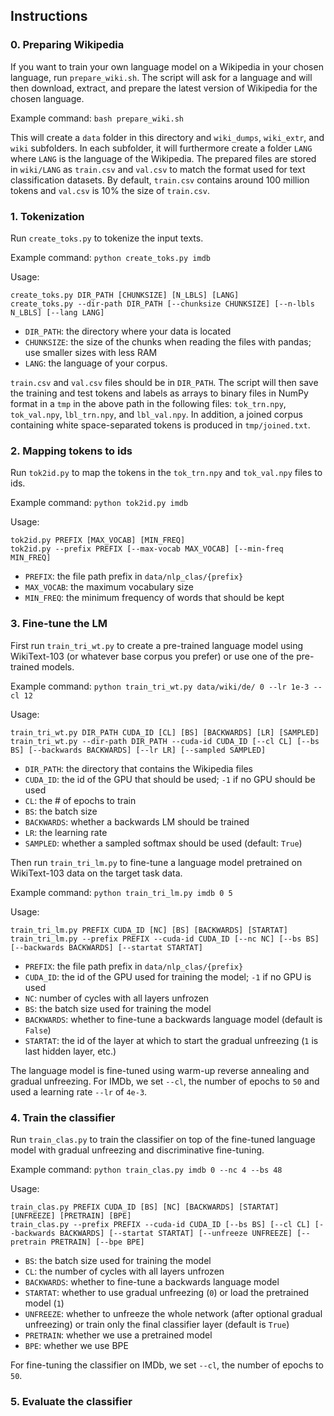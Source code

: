 ## Instructions

### 0. Preparing Wikipedia

If you want to train your own language model on a Wikipedia in your chosen language,
run `prepare_wiki.sh`. The script will ask for a language and will then
download, extract, and prepare the latest version of Wikipedia for the chosen language.

Example command: `bash prepare_wiki.sh`

This will create a `data` folder in this directory and `wiki_dumps`, `wiki_extr`, and
`wiki` subfolders. In each subfolder, it will furthermore create a folder `LANG`
where `LANG` is the language of the Wikipedia. The prepared files are stored in
`wiki/LANG` as `train.csv` and `val.csv` to match the format used for text
classification datasets. By default, `train.csv` contains around 100 million tokens
and `val.csv` is 10% the size of `train.csv`.

### 1. Tokenization

Run `create_toks.py` to tokenize the input texts.

Example command: `python create_toks.py imdb`

Usage:

```
create_toks.py DIR_PATH [CHUNKSIZE] [N_LBLS] [LANG]
create_toks.py --dir-path DIR_PATH [--chunksize CHUNKSIZE] [--n-lbls N_LBLS] [--lang LANG]
```

- `DIR_PATH`: the directory where your data is located
- `CHUNKSIZE`: the size of the chunks when reading the files with pandas; use smaller sizes with less RAM
- `LANG`: the language of your corpus. 

`train.csv` and `val.csv` files should be in `DIR_PATH`. The script will then save the
training and test tokens and labels as arrays to binary files in NumPy format in a `tmp`
in the above path in the following files:
`tok_trn.npy`, `tok_val.npy`, `lbl_trn.npy`, and `lbl_val.npy`.
In addition, a joined corpus containing white space-separated tokens is produced in `tmp/joined.txt`.

### 2. Mapping tokens to ids

Run `tok2id.py` to map the tokens in the `tok_trn.npy` and `tok_val.npy` files to ids.

Example command: `python tok2id.py imdb`

Usage:
```
tok2id.py PREFIX [MAX_VOCAB] [MIN_FREQ]
tok2id.py --prefix PREFIX [--max-vocab MAX_VOCAB] [--min-freq MIN_FREQ]
```
- `PREFIX`: the file path prefix in `data/nlp_clas/{prefix}`
- `MAX_VOCAB`: the maximum vocabulary size
- `MIN_FREQ`: the minimum frequency of words that should be kept

### 3. Fine-tune the LM

First run `train_tri_wt.py` to create a pre-trained language model using WikiText-103 (or whatever base corpus you prefer)
or use one of the pre-trained models.

Example command: `python train_tri_wt.py data/wiki/de/ 0 --lr 1e-3 --cl 12`

Usage:
```
train_tri_wt.py DIR_PATH CUDA_ID [CL] [BS] [BACKWARDS] [LR] [SAMPLED]
train_tri_wt.py --dir-path DIR_PATH --cuda-id CUDA_ID [--cl CL] [--bs BS] [--backwards BACKWARDS] [--lr LR] [--sampled SAMPLED]
```
- `DIR_PATH`: the directory that contains the Wikipedia files
- `CUDA_ID`: the id of the GPU that should be used; `-1` if no GPU should be used
- `CL`: the # of epochs to train
- `BS`: the batch size
- `BACKWARDS`: whether a backwards LM should be trained
- `LR`: the learning rate
- `SAMPLED`: whether a sampled softmax should be used (default: `True`)

Then run `train_tri_lm.py` to fine-tune a language model pretrained on WikiText-103 data on the target task data.

Example command: `python train_tri_lm.py imdb 0 5`

Usage:
```
train_tri_lm.py PREFIX CUDA_ID [NC] [BS] [BACKWARDS] [STARTAT]
train_tri_lm.py --prefix PREFIX --cuda-id CUDA_ID [--nc NC] [--bs BS] [--backwards BACKWARDS] [--startat STARTAT]
```
- `PREFIX`: the file path prefix in `data/nlp_clas/{prefix}`
- `CUDA_ID`: the id of the GPU used for training the model; `-1` if no GPU is used
- `NC`: number of cycles with all layers unfrozen
- `BS`: the batch size used for training the model
- `BACKWARDS`: whether to fine-tune a backwards language model (default is `False`)
- `STARTAT`: the id of the layer at which to start the gradual unfreezing (`1` is last hidden layer, etc.)

The language model is fine-tuned using warm-up reverse annealing and gradual unfreezing. For IMDb,
we set `--cl`, the number of epochs to `50` and used a learning rate `--lr` of `4e-3`.

### 4. Train the classifier

Run `train_clas.py` to train the classifier on top of the fine-tuned language model with gradual unfreezing and
discriminative fine-tuning.

Example command: `python train_clas.py imdb 0 --nc 4 --bs 48`

Usage:
```
train_clas.py PREFIX CUDA_ID [BS] [NC] [BACKWARDS] [STARTAT] [UNFREEZE] [PRETRAIN] [BPE]
train_clas.py --prefix PREFIX --cuda-id CUDA_ID [--bs BS] [--cl CL] [--backwards BACKWARDS] [--startat STARTAT] [--unfreeze UNFREEZE] [--pretrain PRETRAIN] [--bpe BPE]
```
- `BS`: the batch size used for training the model
- `CL`: the number of cycles with all layers unfrozen
- `BACKWARDS`: whether to fine-tune a backwards language model
- `STARTAT`: whether to use gradual unfreezing (`0`) or load the pretrained model (`1`)
- `UNFREEZE`: whether to unfreeze the whole network (after optional gradual unfreezing) or train only the final
              classifier layer (default is `True`)
- `PRETRAIN`: whether we use a pretrained model
- `BPE`: whether we use BPE

For fine-tuning the classifier on IMDb, we set `--cl`, the number of epochs to `50`. 

### 5. Evaluate the classifier

